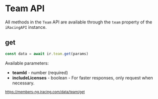 # Team API

All methods in the `Team` API are available through the `team` property of the `iRacingAPI` instance.

## get

```ts
const data = await ir.team.get(params)
```

Available parameters:

- **teamId** - number (required)
- **includeLicenses** - boolean - For faster responses, only request when necessary.

<sub>https://members-ng.iracing.com/data/team/get</sub>
